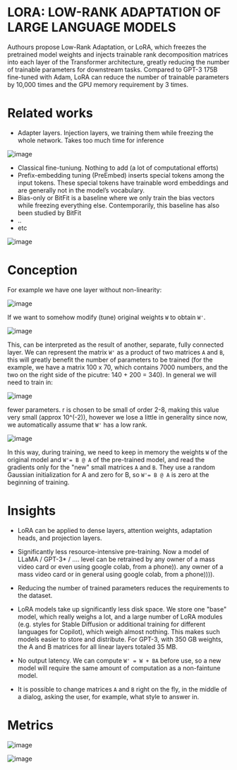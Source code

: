 # LORA: LOW-RANK ADAPTATION OF LARGE LANGUAGE MODELS

Authours propose Low-Rank Adaptation, or LoRA, which freezes the pretrained model weights and injects trainable rank decomposition matrices into each layer of the Transformer architecture, greatly reducing the number of trainable parameters for downstream tasks. Compared to GPT-3 175B fine-tuned with Adam, LoRA can reduce the number of trainable parameters by 10,000 times and the GPU memory requirement by 3 times.

# Related works

- Adapter layers. Injection layers, we training them while freezing the whole network. Takes too much time for inference

![image](https://github.com/SanzharMrz/NLP-papers/assets/48170101/b4baf5a6-2047-466b-b024-5daa0ea09484)

- Classical fine-tuniung. Nothing to add (a lot of computational efforts)
- Prefix-embedding tuning (PreEmbed) inserts special tokens among the input tokens. These special tokens have trainable word embeddings and are generally not in the model’s vocabulary.
- Bias-only or BitFit is a baseline where we only train the bias vectors while freezing everything else.
Contemporarily, this baseline has also been studied by BitFit
- ..
- etc
  
![image](https://github.com/SanzharMrz/NLP-papers/assets/48170101/9884bbc3-2b63-4ac8-af76-a094986e461d)

# Conception

For example we have one layer without non-linearity:

![image](https://github.com/SanzharMrz/NLP-papers/assets/48170101/d0c63624-5dda-4958-a334-e99db5897343)

If we want to somehow modify (tune) original weights ```W``` to obtain ```W'```.

![image](https://github.com/SanzharMrz/NLP-papers/assets/48170101/fc35bb42-1a77-4523-8df2-9655e6638879)

This, can be interpreted as the result of another, separate, fully connected layer. We can represent the matrix ```W'``` as a product of two matrices ```A``` and ```B```, this will greatly benefit the number of parameters to be trained (for the example, we have a matrix 100 x 70, which contains 7000 numbers, and the two on the right side of the picutre: 140 + 200 = 340).
In general we will need to train in:

![image](https://github.com/SanzharMrz/NLP-papers/assets/48170101/d7982a35-9863-41d6-8044-d49286d2dd3f)

fewer parameters. r is chosen to be small of order 2-8, making this value very small (approx 10^(-2)), however we lose a little in generality since now, we automatically assume that ```W'``` has a low rank.

![image](https://github.com/SanzharMrz/NLP-papers/assets/48170101/454a2548-8d79-41ea-9dd3-9015796b6203)

In this way, during training, we need to keep in memory the weights ```W``` of the original model and ```W'= B @ A``` of the pre-trained model, and read the gradients only for the "new" small matrices ```A``` and ```B```. They use a random Gaussian initialization for A and zero for B, so ```W'= B @ A``` is zero at the beginning of training.

# Insights
- LoRA can be applied to dense layers, attention weights, adaptation heads, and projection layers. 
- Significantly less resource-intensive pre-training. Now a model of LLaMA / GPT-3* / .... level can be retrained by any owner of a mass video card or even using google colab, from a phone)). any owner of a mass video card or in general using google colab, from a phone)))).

- Reducing the number of trained parameters reduces the requirements to the dataset.

- LoRA models take up significantly less disk space. We store one "base" model, which really weighs a lot, and a large number of LoRA modules (e.g. styles for Stable Diffusion or additional training for different languages for Copilot), which weigh almost nothing. This makes such models easier to store and distribute. For GPT-3, with 350 GB weights, the A and B matrices for all linear layers totaled 35 MB.

- No output latency. We can compute ```W' = W + BA``` before use, so a new model will require the same amount of computation as a non-faintune model.

- It is possible to change matrices ```A``` and ```B``` right on the fly, in the middle of a dialog, asking the user, for example, what style to answer in.

# Metrics

![image](https://github.com/SanzharMrz/NLP-papers/assets/48170101/0aa16398-ccd8-4d49-a0be-c5ce576ab3f5)

![image](https://github.com/SanzharMrz/NLP-papers/assets/48170101/028b19d0-a3d5-4605-acc1-e0513bee60ad)
